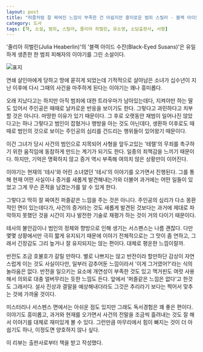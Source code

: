 ```yaml
---
layout: post
title: "퍼즐처럼 잘 짜여진 느낌이 부족한 건 아쉽지만 흥미로운 범죄 스릴러 - 블랙 아이드 수잔"
category: 도서
tags: [책, 소설, 범죄, 스릴러, 줄리아 히벌린, 유소영, 소담출판사, 서평]
---
```


'줄리아 히벌린(Julia Heaberlin)'의
'블랙 아이드 수잔(Black-Eyed Susans)'은
유일하게 생존한 한 범죄 피해자의 이야기를 그린 소설이다.

![표지](https://images2.imgbox.com/c5/bb/XzrAOso8_o.jpg)

연쇄 살인마에게 당하고 땅에 묻히게 되었는데
기적적으로 살아남은 소녀가
십수년이 지난 이후에 다시 그때의 사건을 마주하게 된다는 이야기는 꽤나 흥미롭다.

오래 지났다고는 하지만 아직 범죄에 대한 트라우마가 남아있는데다,
지켜야만 하는 딸도 있어서 주인공은 때때로 날카로운 반응을 보이기도 한다.
그렇다고 과민하다고 치부할 것은 아니다.
마땅한 이유가 있기 때문이다.
그 후로 오랫동안 재범이 일어나진 않았다고는 하나
그렇다고 범인이 잡혔거나 행방을 아는 것도 아닌데다,
생환하 이후로도 때때로 범인의 것으로 보이는 주인공의 심리를 건드리는 행위들이 있어왔기 때문이다.

이건 그녀가 당시 사건의 범인으로 지목되어 사형을 앞두고있는 '테렐'의
무죄를 촉구하기 위한 움직임에 동참하게 만드는 계기가 되기도 한다.
일종의 죄책감을 느끼기 때문이다.
하지만, 기억은 명확하지 않고 증거 역시 부족해 여의치 않은 상황만이 이어진다.

이야기는 현재의 '테사'와 어린 소녀였던 '테시'의 이야기를 오가면서 진행된다.
그를 통해 현재 어떤 사실이나 증거를 새롭게 발견해내는가와 더불어
과거에는 어떤 일들이 있었고 그게 무슨 흔적을 남겼는가를 알 수 있게 한다.

그렇다고 딱히 잘 짜여진 퍼즐같은 느낌을 주는 것은 아니다.
주인공의 심리가 다소 몽환적인 면이 있는데다가,
사건의 증거라는 것도 새롭게 발견된 것보다는 과거에 제대로 파악하지 못했던 것을
시간이 지나 발전한 기술로 재평가 하는 것이 거의 다이기 때문이다.

테사의 불안감이나 범인의 정체와 향방으로 인해 생기는 서스펜스는 나름 괜찮다.
다만 몇몇 상황에서만 극히 짧게 유지되기 때문에
이야기 전체적으로는 그 맛이 좀 연하고,
그래서 긴장감도 그리 높거나 잘 유지되지는 않는 편이다.
대체로 평온한 느낌이랄까.

반전도 조금 호불호가 갈릴 만하다.
별로 나쁘지는 않고 반전이라 할만하단 감상이 자연스럽게 이는 것도 사실이다만,
일부러 감추어둔 느낌이라서 '이게 그거였어?'라는 식의 놀라움은 없다.
반전을 일으키는 요소에 개연성이 부족한 것도 있고
맥거핀도 여럿 사용해서
의외로 대충 얼버무리는 듯한 느낌도 든다.
앞에서 '퍼즐같은 느낌은 없다'고 한것도 그래서다.
설사 진상과 결말을 예상해내더라도 그것은 추리라기 보다는 찍어서 맞추는 것에 가까울 것이다.

미스터리나 서스펜스 면에서는 아쉬운 점도 있지만 그래도 독서경험은 꽤 좋은 편이다.
이야기도 흥미롭고,
과거와 현재를 오가면서 사건의 전말을 조금씩 흘려내는 것도 잘 해서
이야기를 대체로 재미있게 볼 수 있다.
그런만큼 마무리에서 힘이 빠지는 것이 더 아쉽기도 하나, 이정도면 양호하지 않나 싶다.



<div class="im im-info">
이 리뷰는 출판사로부터 책을 받고 작성했다.
</div>
